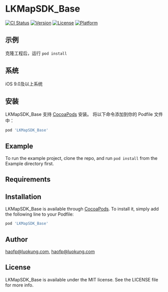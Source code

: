 # LKMapSDK_Base

[![CI Status](https://img.shields.io/travis/haofp@luokung.com/LKMapSDK_Base.svg?style=flat)](https://travis-ci.org/haofp@luokung.com/LKMapSDK_Base)
[![Version](https://img.shields.io/cocoapods/v/LKMapSDK_Base.svg?style=flat)](https://cocoapods.org/pods/LKMapSDK_Base)
[![License](https://img.shields.io/cocoapods/l/LKMapSDK_Base.svg?style=flat)](https://cocoapods.org/pods/LKMapSDK_Base)
[![Platform](https://img.shields.io/cocoapods/p/LKMapSDK_Base.svg?style=flat)](https://cocoapods.org/pods/LKMapSDK_Base)

## 示例

克隆工程后，运行 `pod install` 

## 系统

iOS 9.0及以上系统

## 安装

LKMapSDK_Base 支持 [CocoaPods](https://cocoapods.org) 安装。
将以下命令添加到你的 Podfile 文件中：

```ruby
pod 'LKMapSDK_Base'
```




## Example

To run the example project, clone the repo, and run `pod install` from the Example directory first.

## Requirements

## Installation

LKMapSDK_Base is available through [CocoaPods](https://cocoapods.org). To install
it, simply add the following line to your Podfile:

```ruby
pod 'LKMapSDK_Base'
```

## Author

haofp@luokung.com, haofp@luokung.com

## License

LKMapSDK_Base is available under the MIT license. See the LICENSE file for more info.
